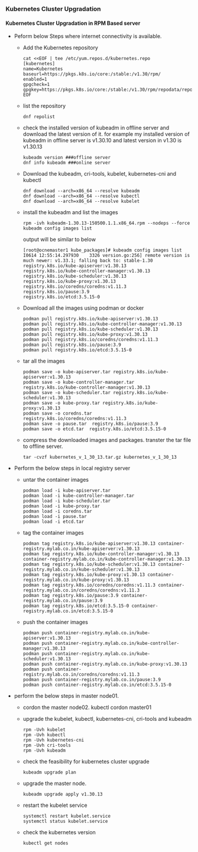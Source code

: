 ### Kubernetes Cluster Upgradation
#### Kubernetes Cluster Upgradation in RPM Based server

- Peform below Steps where internet connectivity is available.
  
  - Add the Kubernetes repository
    ```
    cat <<EOF | tee /etc/yum.repos.d/kubernetes.repo
    [kubernetes]
    name=Kubernetes
    baseurl=https://pkgs.k8s.io/core:/stable:/v1.30/rpm/
    enabled=1
    gpgcheck=1
    gpgkey=https://pkgs.k8s.io/core:/stable:/v1.30/rpm/repodata/repomd.xml.key
    EOF
    ```
  - list the repository
    
    ```
    dnf repolist
    ```
  - check the installed version of kubeadm in offline server and download the latest version of it. for example my installed version of kubeadm in offline server is v1.30.10 and latest version in v1.30 is v1.30.13
    
    ```
    kubeadm version ###offline server
    dnf info kubeadm ###online server
    ```
  - Download the kubeadm, cri-tools, kubelet, kubernetes-cni and kubectl
    
    ```
    dnf download --arch=x86_64 --resolve kubeadm
    dnf download --arch=x86_64 --resolve kubectl
    dnf download --arch=x86_64 --resolve kubelet
    ```
  - install the kubeadm and list the images
    
    ```
    rpm -ivh kubeadm-1.30.13-150500.1.1.x86_64.rpm --nodeps --force
    kubeadm config images list
    ```
    output will be similar to below
    
    ```
    [root@ocnemaster1 kube_packages]# kubeadm config images list
    I0614 12:55:14.297930    3326 version.go:256] remote version is much newer: v1.33.1; falling back to: stable-1.30
    registry.k8s.io/kube-apiserver:v1.30.13
    registry.k8s.io/kube-controller-manager:v1.30.13
    registry.k8s.io/kube-scheduler:v1.30.13
    registry.k8s.io/kube-proxy:v1.30.13
    registry.k8s.io/coredns/coredns:v1.11.3
    registry.k8s.io/pause:3.9
    registry.k8s.io/etcd:3.5.15-0
    ```
  - Download all the images using podman or docker
    
    ```
    podman pull registry.k8s.io/kube-apiserver:v1.30.13
    podman pull registry.k8s.io/kube-controller-manager:v1.30.13
    podman pull registry.k8s.io/kube-scheduler:v1.30.13
    podman pull registry.k8s.io/kube-proxy:v1.30.13
    podman pull registry.k8s.io/coredns/coredns:v1.11.3
    podman pull registry.k8s.io/pause:3.9
    podman pull registry.k8s.io/etcd:3.5.15-0
    ```
  - tar all the images
    
    ```
    podman save -o kube-apiserver.tar registry.k8s.io/kube-apiserver:v1.30.13
    podman save -o kube-controller-manager.tar registry.k8s.io/kube-controller-manager:v1.30.13
    podman save -o kube-scheduler.tar registry.k8s.io/kube-scheduler:v1.30.13
    podman save -o kube-proxy.tar registry.k8s.io/kube-proxy:v1.30.13
    podman save -o coredns.tar registry.k8s.io/coredns/coredns:v1.11.3
    podman save -o pause.tar  registry.k8s.io/pause:3.9
    podman save -o etcd.tar  registry.k8s.io/etcd:3.5.15-0
    ```
  - compress the downloaded images and packages. transter the tar file to offline server.
    
    ```
    tar -cvzf kubernetes_v_1_30_13.tar.gz kubernetes_v_1_30_13
    ```
- Perform the below steps in local registry server
  
  - untar the container images 
    ```
    podman load -i kube-apiserver.tar
    podman load -i kube-controller-manager.tar
    podman load -i kube-scheduler.tar
    podman load -i kube-proxy.tar
    podman load -i coredns.tar
    podman load -i pause.tar
    podman load -i etcd.tar
    ```
  - tag the container images
    ```
    podman tag registry.k8s.io/kube-apiserver:v1.30.13 container-registry.mylab.co.in/kube-apiserver:v1.30.13
    podman tag registry.k8s.io/kube-controller-manager:v1.30.13 container-registry.mylab.co.in/kube-controller-manager:v1.30.13
    podman tag registry.k8s.io/kube-scheduler:v1.30.13 container-registry.mylab.co.in/kube-scheduler:v1.30.13
    podman tag registry.k8s.io/kube-proxy:v1.30.13 container-registry.mylab.co.in/kube-proxy:v1.30.13
    podman tag registry.k8s.io/coredns/coredns:v1.11.3 container-registry.mylab.co.in/coredns/coredns:v1.11.3
    podman tag registry.k8s.io/pause:3.9 container-registry.mylab.co.in/pause:3.9 
    podman tag registry.k8s.io/etcd:3.5.15-0 container-registry.mylab.co.in/etcd:3.5.15-0
    ```
  - push the container images
    ```
    podman push container-registry.mylab.co.in/kube-apiserver:v1.30.13
    podman push container-registry.mylab.co.in/kube-controller-manager:v1.30.13
    podman push container-registry.mylab.co.in/kube-scheduler:v1.30.13
    podman push container-registry.mylab.co.in/kube-proxy:v1.30.13
    podman push container-registry.mylab.co.in/coredns/coredns:v1.11.3
    podman push container-registry.mylab.co.in/pause:3.9
    podman push container-registry.mylab.co.in/etcd:3.5.15-0
    ```
- perform the below steps in master node01.
  
  - cordon the master node02.
    kubectl cordon master01
    
  - upgrade the kubelet, kubectl, kubernetes-cni, cri-tools and kubeadm
    ```
    rpm -Uvh kubelet
    rpm -Uvh kubectl
    rpm -Uvh kubernetes-cni
    rpm -Uvh cri-tools
    rpm -Uvh kubeadm
    ```
  - check the feasibility for kubernetes cluster upgrade
    ```
    kubeadm upgrade plan
    ```
  - upgrade the master node.
    ```
    kubeadm upgrade apply v1.30.13
    ```
  - restart the kubelet service
    ```
    systemctl restart kubelet.service
    systemctl status kubelet.service
    ```
  - check the kubernetes version
    ```
    kubectl get nodes
    ```
    
    
    

  

